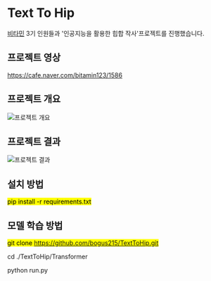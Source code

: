 Text To Hip
=============

[비타민](https://cafe.naver.com/bitamin123) 3기 인원들과 '인공지능을 활용한 힙합 작사'프로젝트를 진행했습니다.   
   
## 프로젝트 영상   
https://cafe.naver.com/bitamin123/1586   
   
## 프로젝트 개요
![프로젝트 개요](https://user-images.githubusercontent.com/41909501/96329702-88b49780-108a-11eb-959b-4f4e649b50f7.jpg)   
   
## 프로젝트 결과
![프로젝트 결과](https://user-images.githubusercontent.com/41909501/96329724-abdf4700-108a-11eb-896a-fd272c2bf1de.jpg)

## 설치 방법
<mark style='backgroud-color: #24292e'> pip install -r requirements.txt </mark>
     

## 모델 학습 방법
<mark style='backgroud-color: #24292e'>git clone https://github.com/bogus215/TextToHip.git

cd ./TextToHip/Transformer

python run.py
</mark>
